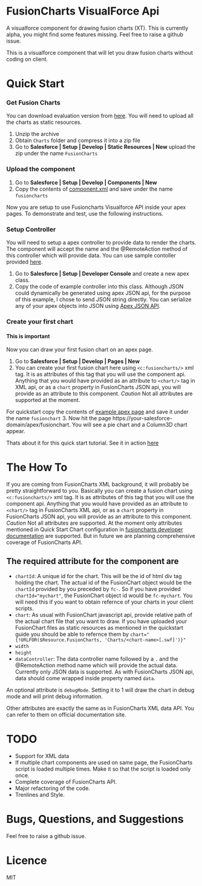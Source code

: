 FusionCharts VisualForce Api
============================

A visualforce component for drawing fusion charts (XT). 
This is currently alpha, you might find some features missing. Feel free to raise a github issue.

This is a visualforce component that will let you draw fusion charts without coding on client.

Quick Start
===========

### Get Fusion Charts
You can download evaluation version from [here](http://www.fusioncharts.com/download/trials/). 
You will need to upload all the charts as static resources.

1. Unzip the archive
2. Obtain `Charts` folder and compress it into a zip file
3. Go to **Salesforce | Setup | Develop | Static Resources | New** upload the zip under the name `FusionCharts`

### Upload the component

1. Go to **Salesforce | Setup | Develop | Components | New**
2. Copy the contents of [component.xml](./component.xml) and save under the name `fusioncharts`

Now you are setup to use Fusioncharts Visualforce API inside your apex pages. To demonstrate and test, use the following instructions.

### Setup Controller
You will need to setup a apex controller to provide data to render the charts. The component will accept the name and the @RemoteAction method of this controller which will provide data. You can use sample contoller provided [here](Example/Controller).

1. Go to **Salesforce | Setup | Developer Console** and create a new apex class.
2. Copy the code of example controller into this class. Although JSON could dynamically be generated using apex JSON api, for the purpose of this example, I chose to send JSON string directly. You can serialize any of your apex objects into JSON using [Apex JSON API](http://wiki.developerforce.com/page/Getting_Started_with_Apex_JSON).

### Create your first chart
#### This is important
Now you can draw your first fusion chart on an apex page.

1. Go to **Salesforce | Setup | Develop | Pages | New**
2. You can create your first fusion chart here using `<c:fusioncharts/>` xml tag. It is as attributes of this tag that you will use the component api. Anything that you would have provided as an attribute to `<chart/>` tag in XML api, or as a `chart` property in FusionCharts JSON api, you will provide as an attribute to this component. *Caution* Not all attributes are supported at the moment.

For quickstart copy the contents of [example apex page](Example/apexpage.xml) and save it under the name `fusionchart`
3. Now hit the page https://your-salesforce-domain/apex/fusionchart. You will see a pie chart and a Column3D chart appear.

Thats about it for this quick start tutorial. See it in action [here](https://saas-platform-8087--c.ap1.visual.force.com/apex/FusionCharts)

The How To
==========

If you are coming from FusionCharts XML background, it will probably be pretty straightforward to you. Basically you can create a fusion chart using `<c:fusioncharts/>` xml tag. It is as attributes of this tag that you will use the component api. Anything that you would have provided as an attribute to `<chart/>` tag in FusionCharts XML api, or as a `chart` property in FusionCharts JSON api, you will provide as an attribute to this component. *Caution* Not all attributes are supported. At the moment only attributes mentioned in Quick Start Chart configuration in [fusioncharts developer documentation](http://docs.fusioncharts.com/charts/) are supported. But in future we are planning comprehensive coverage of FusionCharts API.

## The required attribute for the component are

* `chartId`: A unique id for the chart. This will be the id of html div tag holding the chart. The actual id of the FusionChart object would be the `chartId` provided by you preceded by `fc-`. So if you have provided `chartId="mychart"`, the FusionChart object id would be `fc-mychart`. You will need this if you want to obtain refernce of your charts in your client scripts.
* `chart`: As usual with FusionChart javascript api, provide relative path of the actual chart file that you want to draw. If you have uploaded your FusionChart files as static resources as mentioned in the quickstart guide you should be able to refernce them by `chart="{!URLFOR($Resource.FusionCharts, 'Charts/<chart-name>[.swf]')}"`
* `width`
* `height`
* `dataController`: The data controller name followed by a `.` and the @RemoteAction method name which will provide the actual data. Currently only JSON data is supported. As with FusionCharts JSON api, data should come wrapped inside property named `data`.

An optional attribute is `debugMode`. Setting it to 1 will draw the chart in debug mode and will print debug information.

Other attributes are exactly the same as in FusionCharts XML data API. You can refer to them on official documentation site.

TODO
====
* Support for XML data
* If multiple chart components are used on same page, the FusionCharts script is loaded multiple times. Make it so that the script is loaded only once.
* Complete coverage of FusionCharts API.
* Major refactoring of the code.
* Trenlines and Style.

Bugs, Questions, and Suggestions
================================
Feel free to raise a github issue.

Licence
=======
MIT
